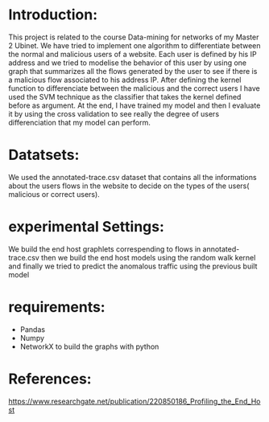 # Introduction:
This project is related to the course  Data-mining for networks of my Master 2 Ubinet. We have tried to implement one algorithm to differentiate between the normal and malicious users of a website. Each user is defined by his IP address and we tried to modelise the behavior of this user by using one graph that summarizes all the flows generated by the user to see if there is a malicious flow associated to his address IP. After defining the kernel function to differenciate between the malicious and the correct users I have used the SVM technique as the classifier that takes the kernel defined before as argument. At the end, I have trained my model and then I evaluate it by using the cross validation to see really the degree of users differenciation that my model can perform.
# Datatsets:
We used the annotated-trace.csv dataset that contains all the informations about the users flows in the website to decide on the types of the users( malicious or correct users).
# experimental Settings:
We build the end host graphlets correspending to flows in annotated-trace.csv then we build the end host models using the random walk kernel and finally we tried to predict the anomalous traffic using the previous built model
# requirements:
 - Pandas
 - Numpy
 - NetworkX to build the graphs with python
# References:
https://www.researchgate.net/publication/220850186_Profiling_the_End_Host
